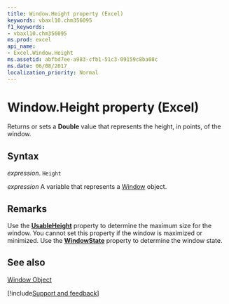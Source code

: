 ```yaml
---
title: Window.Height property (Excel)
keywords: vbaxl10.chm356095
f1_keywords:
- vbaxl10.chm356095
ms.prod: excel
api_name:
- Excel.Window.Height
ms.assetid: abfbd7ee-a983-cfb1-51c3-09159c8ba08c
ms.date: 06/08/2017
localization_priority: Normal
---
```



# Window.Height property (Excel)

Returns or sets a  **Double** value that represents the height, in points, of the window.


## Syntax

_expression_. `Height`

_expression_ A variable that represents a [Window](./Excel.Window.md) object.


## Remarks

Use the  **[UsableHeight](Excel.Window.UsableHeight.md)** property to determine the maximum size for the window. You cannot set this property if the window is maximized or minimized. Use the **[WindowState](Excel.Window.WindowState.md)** property to determine the window state.


## See also


[Window Object](Excel.Window.md)

[!include[Support and feedback](~/includes/feedback-boilerplate.md)]